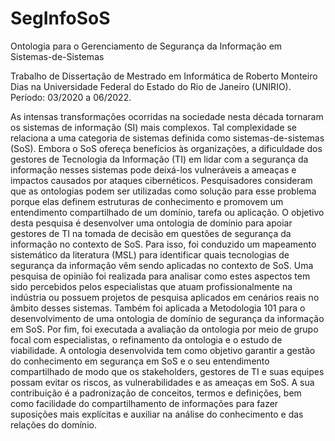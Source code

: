 # SegInfoSoS
Ontologia para o Gerenciamento de Segurança da Informação em Sistemas-de-Sistemas

Trabalho de Dissertação de Mestrado em Informática de Roberto Monteiro Dias na Universidade Federal do Estado do Rio de Janeiro (UNIRIO). Período: 03/2020 a 06/2022.

As intensas transformações ocorridas na sociedade nesta década tornaram os sistemas de informação (SI) mais complexos. Tal complexidade se relaciona a uma categoria de
sistemas definida como sistemas-de-sistemas (SoS). Embora o SoS ofereça benefícios às organizações, a dificuldade dos gestores de Tecnologia da Informação (TI) em lidar
com a segurança da informação nesses sistemas pode deixá-los vulneráveis a ameaças e impactos causados por ataques cibernéticos. 
Pesquisadores consideram que as ontologias podem ser utilizadas como solução para esse problema porque elas definem estruturas de conhecimento e promovem um entendimento 
compartilhado de um domínio, tarefa ou aplicação. O objetivo desta pesquisa é desenvolver uma ontologia de domínio para apoiar gestores de TI na tomada de decisão em 
questões de segurança da informação no contexto de SoS. Para isso, foi conduzido um mapeamento sistemático da literatura (MSL) para identificar quais tecnologias de 
segurança da informação vêm sendo aplicadas no contexto de SoS. Uma pesquisa de opinião foi realizada para analisar como estes aspectos tem sido percebidos pelos 
especialistas que atuam profissionalmente na indústria ou possuem projetos de pesquisa aplicados em cenários reais no âmbito desses sistemas. Também foi aplicada a 
Metodologia 101 para o desenvolvimento de uma ontologia de domínio de segurança da informação em SoS. Por fim, foi executada a avaliação da ontologia por meio de grupo 
focal com especialistas, o refinamento da ontologia e o estudo de viabilidade.
A ontologia desenvolvida tem como objetivo garantir a gestão do conhecimento em segurança em SoS e o seu entendimento compartilhado de modo que os stakeholders,
gestores de TI e suas equipes possam evitar os riscos, as vulnerabilidades e as ameaças em SoS. A sua contribuição é a padronização de conceitos, termos e definições, 
bem como facilidade do compartilhamento de informações para fazer suposições mais explícitas e auxiliar na análise do conhecimento e das relações do domínio.
